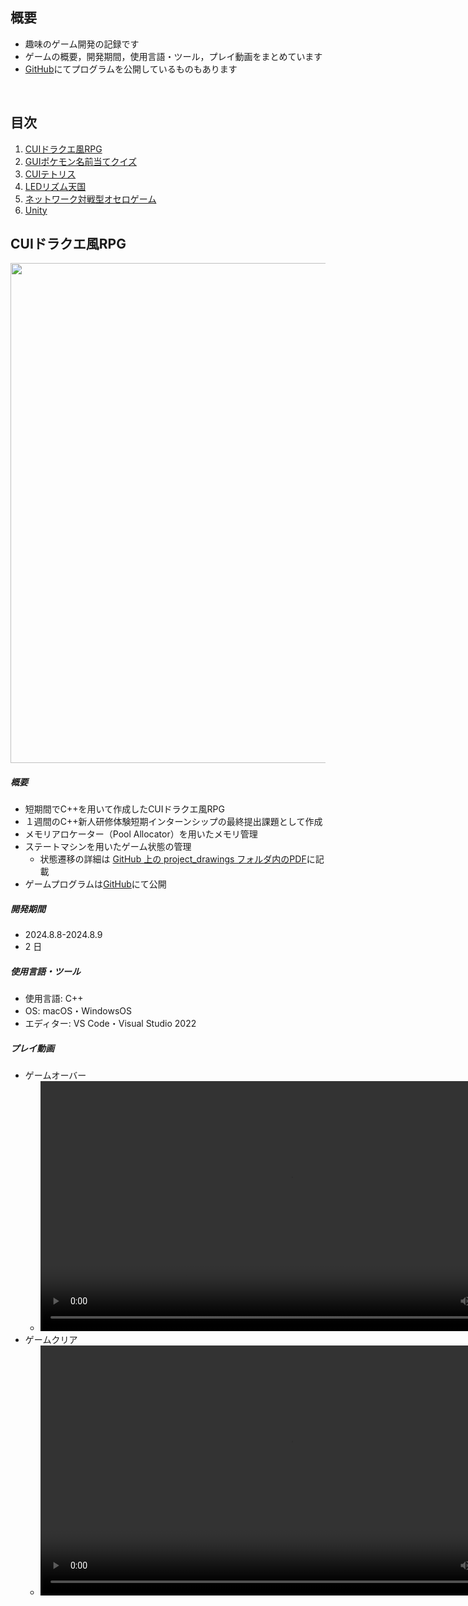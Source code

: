## 概要
* 趣味のゲーム開発の記録です
* ゲームの概要，開発期間，使用言語・ツール，プレイ動画をまとめています
* [GitHub](https://github.com/nyutonn/GameDevelopment/tree/main)にてプログラムを公開しているものもあります

<br>

## 目次
1. [CUIドラクエ風RPG](#cuiドラクエ風rpg)
2. [GUIポケモン名前当てクイズ](#イラスト名前当てクイズ)
3. [CUIテトリス](#guiテトリス)
4. [LEDリズム天国](#ledリズム天国)
5. [ネットワーク対戦型オセロゲーム](#ネットワーク対戦型オセロゲーム)
6. [Unity](#unity)

## CUIドラクエ風RPG
<img src="/assets/img/rpg_ドラクエ風RPGサムネイル.png" width="800x400">

##### 概要
* 短期間でC++を用いて作成したCUIドラクエ風RPG
* １週間のC++新人研修体験短期インターンシップの最終提出課題として作成
* メモリアロケーター（Pool Allocator）を用いたメモリ管理
* ステートマシンを用いたゲーム状態の管理
  * 状態遷移の詳細は [GitHub 上の project_drawings フォルダ内のPDF](https://github.com/nyutonn/GameDevelopment/blob/main/2024_8_CUI_DORAGON_QUEST_ike_RPG/project_drawings/ドラクエ風RPG操作説明.pdf)に記載
* ゲームプログラムは[GitHub](https://github.com/nyutonn/GameDevelopment/blob/main/2024_8_CUI_DORAGON_QUEST_ike_RPG/game_main/CUIドラクエ風RPG_mac/run.cpp)にて公開

##### 開発期間
* 2024.8.8-2024.8.9
* 2 日

##### 使用言語・ツール
* 使用言語: C++
* OS: macOS・WindowsOS
* エディター: VS Code・Visual Studio 2022

##### プレイ動画
* ゲームオーバー
    <ul class="no-bullet"><li>
    <video width="800" controls>
    <source src="/assets/movie/rpg_ゲームオーバー.mp4" type="video/mp4">
    </video></li></ul>
* ゲームクリア
    <ul class="no-bullet"><li>
    <video width="800" controls>
    <source src="/assets/movie/rpg_ゲームクリア.mp4" type="video/mp4">
    </video></li></ul>